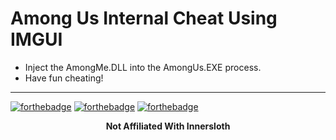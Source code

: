 # Among Us Internal Cheat Using IMGUI
 * Inject the AmongMe.DLL into the AmongUs.EXE process.
 * Have fun cheating!
 ---
 
 [![forthebadge](https://forthebadge.com/images/badges/made-with-crayons.svg)](https://forthebadge.com) [![forthebadge](https://forthebadge.com/images/badges/built-by-developers.svg)](https://forthebadge.com) [![forthebadge](https://forthebadge.com/images/badges/made-with-c-plus-plus.svg)](https://forthebadge.com)
 
 <p align="center">
  <b>Not Affiliated With Innersloth</b><br>
</p>


<style>
 .btn btn-github {
   visibility: hidden;
 }
 </style>
